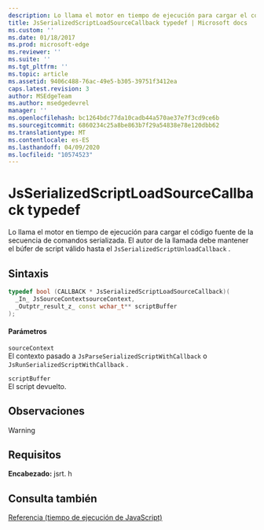```yaml
---
description: Lo llama el motor en tiempo de ejecución para cargar el código fuente de la secuencia de comandos serializada. El autor de la llamada debe mantener el búfer de script válido hasta el `JsSerializedScriptUnloadCallback` .
title: JsSerializedScriptLoadSourceCallback typedef | Microsoft docs
ms.custom: ''
ms.date: 01/18/2017
ms.prod: microsoft-edge
ms.reviewer: ''
ms.suite: ''
ms.tgt_pltfrm: ''
ms.topic: article
ms.assetid: 9406c488-76ac-49e5-b305-39751f3412ea
caps.latest.revision: 3
author: MSEdgeTeam
ms.author: msedgedevrel
manager: ''
ms.openlocfilehash: bc1264bdc77da10cadb44a570ae37e7f3cd9ce6b
ms.sourcegitcommit: 6860234c25a8be863b7f29a54838e78e120dbb62
ms.translationtype: MT
ms.contentlocale: es-ES
ms.lasthandoff: 04/09/2020
ms.locfileid: "10574523"
---
```

# JsSerializedScriptLoadSourceCallback typedef
Lo llama el motor en tiempo de ejecución para cargar el código fuente de la secuencia de comandos serializada. El autor de la llamada debe mantener el búfer de script válido hasta el `JsSerializedScriptUnloadCallback` .  
  
## Sintaxis  
  
```cpp  
typedef bool (CALLBACK * JsSerializedScriptLoadSourceCallback)(  
  _In_ JsSourceContextsourceContext,  
  _Outptr_result_z_ const wchar_t** scriptBuffer  
);  
```  
  
#### Parámetros  
 `sourceContext`  
 El contexto pasado a `JsParseSerializedScriptWithCallback` o `JsRunSerializedScriptWithCallback` .  
  
 `scriptBuffer`  
 El script devuelto.  
  
## Observaciones  
  
> [!WARNING]
## Requisitos  
 **Encabezado:** jsrt. h  
  
## Consulta también  
 [Referencia (tiempo de ejecución de JavaScript)](../chakra-hosting/reference-javascript-runtime.md)